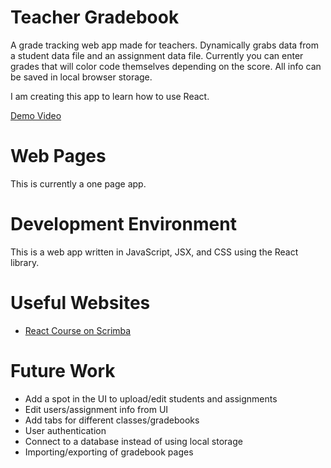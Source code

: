 # Teacher Gradebook

A grade tracking web app made for teachers. Dynamically grabs data from a student data file and an assignment data file. Currently you can enter grades that will color code themselves depending on the score. All info can be saved in local browser storage.

I am creating this app to learn how to use React.

[Demo Video](https://youtu.be/EyEu7NR1tk0)

# Web Pages

This is currently a one page app.

# Development Environment

This is a web app written in JavaScript, JSX, and CSS using the React library.

# Useful Websites

* [React Course on Scrimba](https://scrimba.com/learn/learnreact)

# Future Work

* Add a spot in the UI to upload/edit students and assignments
* Edit users/assignment info from UI
* Add tabs for different classes/gradebooks
* User authentication
* Connect to a database instead of using local storage
* Importing/exporting of gradebook pages
